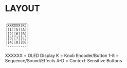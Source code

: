 # LAYOUT
```
 _________ 
|XXXXXX(K)|
|[1][5][A]|
|[2][6][B]|
|[3][7][C]|
|[4][8][D]|
'---------'
```
XXXXXX = OLED Display
K = Knob Encoder/Button
1-8 = Sequence/Sound/Effects
A-D = Context-Sensitive Buttons
